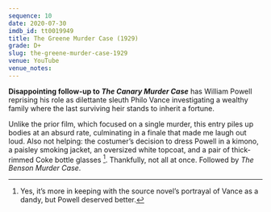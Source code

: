 ```yaml
---
sequence: 10
date: 2020-07-30
imdb_id: tt0019949
title: The Greene Murder Case (1929)
grade: D+
slug: the-greene-murder-case-1929
venue: YouTube
venue_notes:
---
```


**Disappointing follow-up to <span data-imdb-id="tt0019745">_The Canary Murder Case_</span>** has William Powell reprising his role as dilettante sleuth Philo Vance investigating a wealthy family where the last surviving heir stands to inherit a fortune.

<!-- end -->

Unlike the prior film, which focused on a single murder, this entry piles up bodies at an absurd rate, culminating in a finale that made me laugh out loud. Also not helping: the costumer’s decision to dress Powell in a kimono, a paisley smoking jacket, an oversized white topcoat, and a pair of thick-rimmed Coke bottle glasses [^1]. Thankfully, not all at once. Followed by <span data-imdb-id="tt0020679">_The Benson Murder Case_</span>.

[^1]: Yes, it’s more in keeping with the source novel’s portrayal of Vance as a dandy, but Powell deserved better.

